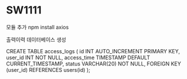# SW1111
 
모듈 추가 
npm install axios


출력이력 데이터베이스 생성

CREATE TABLE access_logs (
    id INT AUTO_INCREMENT PRIMARY KEY,
    user_id INT NOT NULL,
    access_time TIMESTAMP DEFAULT CURRENT_TIMESTAMP,
    status VARCHAR(20) NOT NULL,
    FOREIGN KEY (user_id) REFERENCES users(id)
);